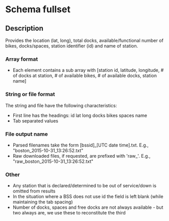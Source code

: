 # Schema fullset

## Description
Provides the location (lat, long), total docks, available/functional number of bikes, docks/spaces, station identifier (id) and name of station.

### Array format
- Each element contains a sub array with [station id, latitude, longitude, # of docks at station, # of available bikes, # of available docks, station name]

### String or file format
The string and file have the following characteristics:
- First line has the headings: id  lat long    docks    bikes   spaces   name
- Tab separated values

### File output name
- Parsed filenames take the form [bssid]_[UTC date time].txt. E.g., "boston_2015-10-31_13:26:52.txt"
- Raw downloaded files, if requested, are prefixed with 'raw_'. E.g., "raw_boston_2015-10-31_13:26:52.txt"

### Other
- Any station that is declared/determined to be out of service/down is omitted from results
- In the situation where a BSS does not use id the field is left blank (while maintaining the tab spacing)
- Number of docks, spaces and free docks are not always available - but two always are, we use these to reconstitute the third
